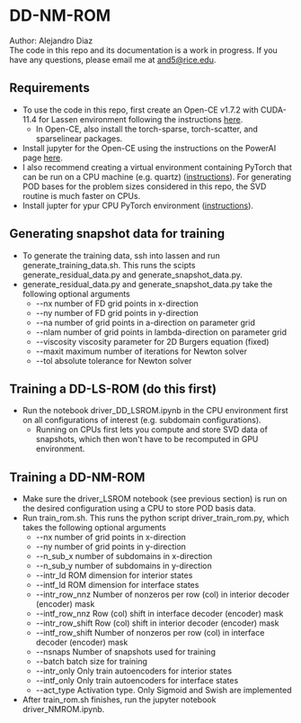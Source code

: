 # DD-NM-ROM
Author: Alejandro Diaz  
The code in this repo and its documentation is a work in progress. If you have any questions, please email me at and5@rice.edu.

## Requirements
- To use the code in this repo, first create an Open-CE v1.7.2 with CUDA-11.4 for Lassen environment following the instructions [here](https://lc.llnl.gov/confluence/display/LC/2022/10/20/Open-CE+v1.7.2+with+CUDA-11.4+for+Lassen).  
  * In Open-CE, also install the torch-sparse, torch-scatter, and sparselinear packages.
- Install jupyter for the Open-CE using the instructions on the PowerAI page [here](https://lc.llnl.gov/confluence/display/LC/IBM+PowerAI+in+LC).
- I also recommend creating a virtual environment containing PyTorch that can be run on a CPU machine (e.g. quartz) ([instructions](https://lc.llnl.gov/confluence/display/LC/PyTorch+in+LC)).
For generating POD bases for the problem sizes considered in this repo, the SVD routine is much faster on CPUs. 
- Install jupter for ypur CPU PyTorch environment ([instructions](https://lc.llnl.gov/confluence/display/LC/JupyterHub+and+Jupyter+Notebook)). 

## Generating snapshot data for training
- To generate the training data, ssh into lassen and run generate_training_data.sh. This runs the scipts generate_residual_data.py and generate_snapshot_data.py.
- generate_residual_data.py and generate_snapshot_data.py take the following optional arguments 
  * --nx         number of FD grid points in x-direction
  * --ny         number of FD grid points in y-direction
  * --na         number of grid points in a-direction on parameter grid
  * --nlam       number of grid points in lambda-direction on parameter grid
  * --viscosity  viscosity parameter for 2D Burgers equation (fixed)
  * --maxit      maximum number of iterations for Newton solver
  * --tol        absolute tolerance for Newton solver

## Training a DD-LS-ROM (do this first)
- Run the notebook driver_DD_LSROM.ipynb in the CPU environment first on all configurations of interest (e.g. subdomain configurations). 
  * Running on CPUs first lets you compute and store SVD data of snapshots, which then won't have to be recomputed in GPU environment. 

## Training a DD-NM-ROM
- Make sure the driver_LSROM notebook (see previous section) is run on the desired configuration using a CPU to store POD basis data. 
- Run train_rom.sh. This runs the python script driver_train_rom.py, which takes the following optional arguments 
  * --nx                number of grid points in x-direction
  * --ny                number of grid points in y-direction
  * --n_sub_x           number of subdomains in x-direction
  * --n_sub_y           number of subdomains in y-direction
  * --intr_ld           ROM dimension for interior states
  * --intf_ld           ROM dimension for interface states
  * --intr_row_nnz      Number of nonzeros per row (col) in interior decoder (encoder) mask
  * --intf_row_nnz      Row (col) shift in interface decoder (encoder) mask
  * --intr_row_shift    Row (col) shift in interior decoder (encoder) mask
  * --intf_row_shift    Number of nonzeros per row (col) in interface decoder (encoder) mask
  * --nsnaps            Number of snapshots used for training
  * --batch             batch size for training
  * --intr_only         Only train autoencoders for interior states
  * --intf_only         Only train autoencoders for interface states
  * --act_type          Activation type. Only Sigmoid and Swish are implemented
- After train_rom.sh finishes, run the jupyter notebook driver_NMROM.ipynb. 
